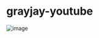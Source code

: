 # grayjay-youtube

![image](https://github.com/naatumach/grayjay-youtube/assets/10781804/b798addc-0b4e-427f-9bc0-be01fdf59fb6)
